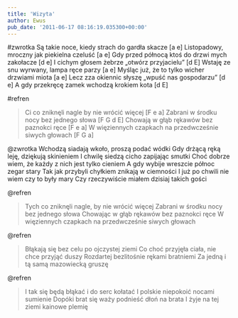 ```yaml
---
title: 'Wizyta'
author: Ewus
pub_date: '2011-06-17 08:16:19.035300+00:00'
---
```


#zwrotka
Są takie noce, kiedy strach do gardła skacze [a e]
Listopadowy, mroczny jak piekielna czeluść [a e]
Gdy przed północą ktoś do drzwi mych zakołacze [d e]
I cichym głosem żebrze „otwórz przyjacielu” [d E]
Wstaję ze snu wyrwany, lampa ręce parzy [a e]
Myśląc już, że to tylko wicher drzwiami miota [a e]
Lecz zza okiennic słyszę „wpuść nas gospodarzu” [d e]
A gdy przekręcę zamek wchodzą krokiem kota [d E]

#refren
>Ci co zniknęli nagle by nie wrócić więcej [F e a]
>Zabrani w środku nocy bez jednego słowa [F G d E]
>Chowają w głąb rękawów bez paznokci ręce [F e a]
>W więziennych czapkach na przedwcześnie siwych głowach [F G a]

@zwrotka
Wchodzą siadają wkoło, proszą podać wódki
Gdy drżącą ręką leję, dziękują skinieniem
I chwilę siedzą cicho zapijając smutki
Choć dobrze wiem, że każdy z nich jest tylko cieniem
A gdy wybije wreszcie północ zegar stary
Tak jak przybyli chyłkiem znikają w ciemności
I już po chwili nie wiem czy to były mary
Czy rzeczywiście miałem dzisiaj takich gości

@refren
>Tych co zniknęli nagle, by nie wrócić więcej
>Zabrani w środku nocy bez jednego słowa
>Chowając w głąb rękawów bez paznokci ręce
>W więziennych czapkach na przedwcześnie siwych głowach

@refren
>Błąkają się bez celu po ojczystej ziemi
>Co choć przyjęła ciała, nie chce przyjąć duszy
>Rozdartej bezlitośnie rękami bratniemi
>Za jedną i tą samą mazowiecką gruszę

@refren
>I tak się będą błąkać i do serc kołatać
>I polskie niepokoić nocami sumienie
>Dopóki brat się waży podnieść dłoń na brata
>I żyje na tej ziemi kainowe plemię